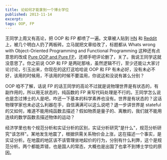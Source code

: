 ```yaml
---
title: 论如何才能拿到一个博士学位
published: 2013-11-14
excerpt: 
tags: OOP, FP
---
```



王同学上周又有高论，把 OOP 和 FP 都喷了一遍。文章被人贴到 [HN](https://news.ycombinator.com/item?id=6716399) 和 [Reddit](http://www.reddit.com/r/programming/comments/1qg5x8/whats_wrong_with_oop_and_fp/) 上，被几个明白人扔了两板砖。立马就把文章给改了，标题都从 Whats wrong with Object-Oriented Programming and Functional Programming 这种还有点意思的改成 [Pure OOP and Pure FP](https://yinwang0.wordpress.com/2013/11/09/oop-fp/)，还顺手吧评论删了，关了。我说王同学这就没意思了。你之前说 OOP 和 FP 是两砣那啥，虽然逻辑不行，至少还能让大家讨论讨论，引玉出来，你现在的这打这哈哈说 OOP 和 FP 有未必好，没有未必不好，该用的时候用，不该用的时候不要滥用，你说这和没说有甚么分别？

OOP 咱不了解，话说 FP 的话王同学的高论不过就是说物理世界是有状态的，有副作用的，所以用无状态的，纯函数的 FP 来写代码处理是不行的。王同学怎么说也是念过博士的人是吧，咋还一下基本的科学素养也没有。世界是有状态的？这话物理学家也未必这么利器在手，自信满满可以这么说吧？退一步讲世界是 stateful 的又如何，难道不能用纯函数去描述？假如物质是量子的、离散的，我们就不能用连续的数学函数去描述物体的运动？

经济学里也有个规范分析和实证分析的区别，实证分析研究"是什么"，规范分析研究"该怎样"。某地发生地震了，根据供需关系物价会上涨，这在描述一个事实，是实证分析。在地震的地区该不该管理坐地起价的行为，分别有什么利弊，这个是规范分析。两个都能弄错，也是国人的常态，大概也是出国了也拿不到博士学位的原因。

